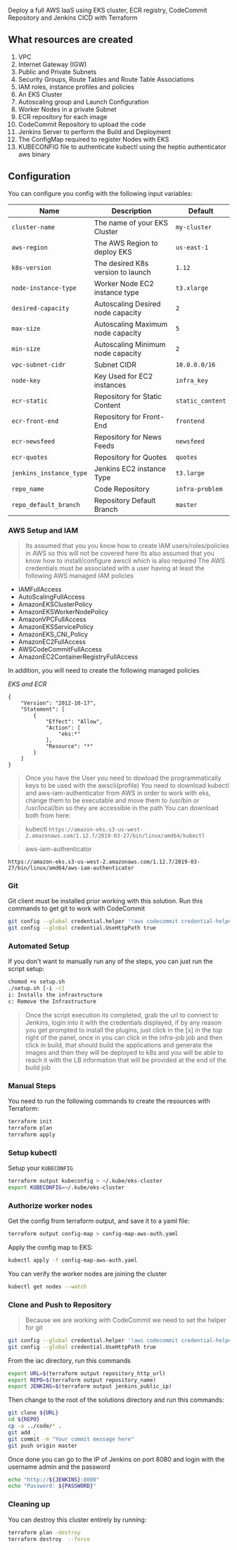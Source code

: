 
Deploy a full AWS IaaS using EKS cluster, ECR registry, CodeCommit Repository and Jenkins CICD with Terraform

## What resources are created

1. VPC
2. Internet Gateway (IGW)
3. Public and Private Subnets
4. Security Groups, Route Tables and Route Table Associations
5. IAM roles, instance profiles and policies
6. An EKS Cluster
7. Autoscaling group and Launch Configuration
8. Worker Nodes in a private Subnet
9. ECR repository for each image
10. CodeCommit Repository to upload the code
11. Jenkins Server to perform the Build and Deployment
12. The ConfigMap required to register Nodes with EKS
13. KUBECONFIG file to authenticate kubectl using the heptio authenticator aws binary

## Configuration

You can configure you config with the following input variables:

| Name                    | Description                       | Default         |
|-------------------------|-----------------------------------|-----------------|
| `cluster-name`          | The name of your EKS Cluster      | `my-cluster`    |
| `aws-region`            | The AWS Region to deploy EKS      | `us-east-1`     |
| `k8s-version`           | The desired K8s version to launch | `1.12`          |
| `node-instance-type`    | Worker Node EC2 instance type     | `t3.xlarge`     |
| `desired-capacity`      | Autoscaling Desired node capacity | `2`             |
| `max-size`              | Autoscaling Maximum node capacity | `5`             |
| `min-size`              | Autoscaling Minimum node capacity | `2`             |
| `vpc-subnet-cidr`       | Subnet CIDR                       | `10.0.0.0/16`   |
| `node-key`              | Key Used for EC2 instances        | `infra_key`     |
| `ecr-static`            | Repository for Static Content     | `static_content`|
| `ecr-front-end`         | Repository for Front-End          | `frontend`      |
| `ecr-newsfeed`          | Repository for News Feeds         | `newsfeed`      |
| `ecr-quotes`            | Repository for Quotes             | `quotes`        |
| `jenkins_instance_type` | Jenkins EC2 instance Type         | `t3.large`      |
| `repo_name`             | Code Repository                   | `infra-problem` |
| `repo_default_branch`   | Repository Default Branch         | `master`        |


### AWS Setup and IAM
> Its assumed that you you know how to create IAM users/roles/policies in AWS so this will not be covered here
> Its also assumed that you know how to install/configure awscli which is also required
The AWS credentials must be associated with a user having at least the following AWS managed IAM policies

* IAMFullAccess
* AutoScalingFullAccess
* AmazonEKSClusterPolicy
* AmazonEKSWorkerNodePolicy
* AmazonVPCFullAccess
* AmazonEKSServicePolicy
* AmazonEKS_CNI_Policy
* AmazonEC2FullAccess
* AWSCodeCommitFullAccess
* AmazonEC2ContainerRegistryFullAccess

In addition, you will need to create the following managed policies

*EKS and ECR*

```
{
    "Version": "2012-10-17",
    "Statement": [
        {
            "Effect": "Allow",
            "Action": [
                "eks:*"
            ],
            "Resource": "*"
        }
    ]
}
```

> Once you have the User you need to dowload the programmatically keys to be used with the awscli(profile)
You need to download kubectl and aws-iam-authenticator from AWS in order to work with eks, change them to be executable and move them to /usr/bin or /usr/local/bin so they are accessible in the path
You can download both from here:

> kubectl
```https://amazon-eks.s3-us-west-2.amazonaws.com/1.12.7/2019-03-27/bin/linux/amd64/kubectl```

> aws-iam-authenticator

```https://amazon-eks.s3-us-west-2.amazonaws.com/1.12.7/2019-03-27/bin/linux/amd64/aws-iam-authenticator```

### Git
Git client must be installed prior working with this solution.
Run this commands to get git to work with CodeCommit

```bash
git config --global credential.helper '!aws codecommit credential-helper $@' command
git config --global credential.UseHttpPath true
```

### Automated Setup
If you don't want to manually run any of the steps, you can just run the script setup:
```bash
chomod +x setup.sh
./setup.sh [-i -c]
i: Installs the infrastructure
c: Remove the Infrastructure
```
> Once the script execution its completed, grab the url to connect to Jenkins, login into it with the credentials displayed, if by any reason you get prompted to install the plugins, just click in the [x] in the top right of the panel,
once in you can click in the infra-job job and then click in build, that should build the applications and generate the images and then they will be deployed to k8s and you will be able to reach it with the LB information that will be provided at the end of the build job 
### Manual Steps

You need to run the following commands to create the resources with Terraform:

```bash
terraform init
terraform plan
terraform apply
```

### Setup kubectl

Setup your `KUBECONFIG`

```bash
terraform output kubeconfig > ~/.kube/eks-cluster
export KUBECONFIG=~/.kube/eks-cluster
```

### Authorize worker nodes

Get the config from terraform output, and save it to a yaml file:

```bash
terraform output config-map > config-map-aws-auth.yaml
```

Apply the config map to EKS:

```bash
kubectl apply -f config-map-aws-auth.yaml
```

You can verify the worker nodes are joining the cluster

```bash
kubectl get nodes --watch
```
### Clone and Push to Repository

> Because we are working with CodeCommit we need to set the helper for git

```bash
git config --global credential.helper '!aws codecommit credential-helper $@'
git config --global credential.UseHttpPath true
```
From the iac directory, run this commands

```bash
export URL=$(terraform output repository_http_url)
export REPO=$(terraform output repository_name)
export JENKINS=$(terraform output jenkins_public_ip)
```
Then change to the root of the solutions directory and run this commands:

```bash
git clone ${URL}
cd ${REPO}
cp -a ../code/* .
git add .
git commit -m "Your commit message here"  
git push origin master
```
Once done you can go to the IP of Jenkins on port 8080 and login with the username admin and the password

```bash
echo "http://${JENKINS}:8080"
echo "Password: ${PASSWORD}"
```

### Cleaning up

You can destroy this cluster entirely by running:

```bash
terraform plan -destroy
terraform destroy  --force
```
